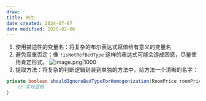 ```yaml
---
draw:
title: 布尔
date created: 2024-07-07
date modified: 2025-02-06
---
```

1. 使用描述性的变量名：将复杂的布尔表达式赋值给有意义的变量名
2. 避免双重否定：像 `!isNotRefBedType` 这样的表达式可能会造成困惑，尽量使用肯定形式。
![image.png|1000](https://imagehosting4picgo.oss-cn-beijing.aliyuncs.com/imagehosting/fix-dir%2Fpicgo%2Fpicgo-clipboard-images%2F2024%2F07%2F07%2F15-01-22-765f7ee9ac9befd7640163d6f321d667-20240707150121-683f00.png)
3. 提取方法：将复杂的判断逻辑封装到单独的方法中，给方法一个清晰的名字：

```java
private boolean shouldIgnoreBedTypeForHomogenization(RoomPrice roomPrice) {
    // 实现逻辑
}
```
